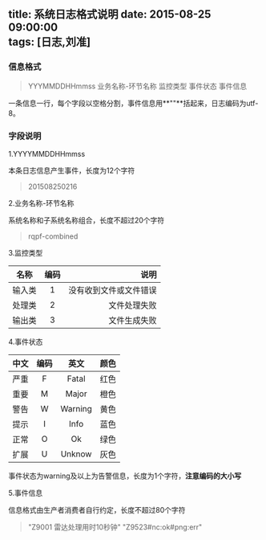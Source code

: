 title: 系统日志格式说明
date: 2015-08-25 09:00:00  
tags: [日志,刘准]
---
### 信息格式
>YYYMMDDHHmmss 业务名称-环节名称 监控类型 事件状态 事件信息

一条信息一行，每个字段以空格分割，事件信息用**""**括起来，日志编码为utf-8。

<!-- more --> 

### 字段说明
1.YYYYMMDDHHmmss

本条日志信息产生事件，长度为12个字符
>201508250216

2.业务名称-环节名称

系统名称和子系统名称组合，长度不超过20个字符
>rqpf-combined

3.监控类型

| 名称| 编码           | 说明  |
| ------------- |:-------------:| -----:|
| 输入类    | 1 | 没有收到文件或文件错误 |
| 处理类      | 2|   文件处理失败 |
| 输出类 | 3      |    文件生成失败 |

4.事件状态

| 中文| 编码           | 英文  |颜色|
| ------------- |:-------------:| :-----:|---:|
| 严重| F | Fatal |红色|
| 重要| M | Major |橙色|
| 警告| W | Warning |黄色|
| 提示| I | Info |蓝色|
| 正常| O | Ok |绿色|
| 扩展| U | Unknow |灰色|

事件状态为warning及以上为告警信息，长度为1个字符，**注意编码的大小写**


5.事件信息

信息格式由生产者消费者自行约定，长度不超过80个字符

>"Z9001 雷达处理用时10秒钟"
>"Z9523#nc:ok#png:err"


